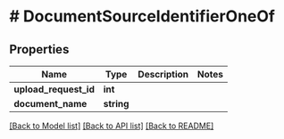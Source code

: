 # # DocumentSourceIdentifierOneOf

## Properties

Name | Type | Description | Notes
------------ | ------------- | ------------- | -------------
**upload_request_id** | **int** |  |
**document_name** | **string** |  |

[[Back to Model list]](../../README.md#models) [[Back to API list]](../../README.md#endpoints) [[Back to README]](../../README.md)

